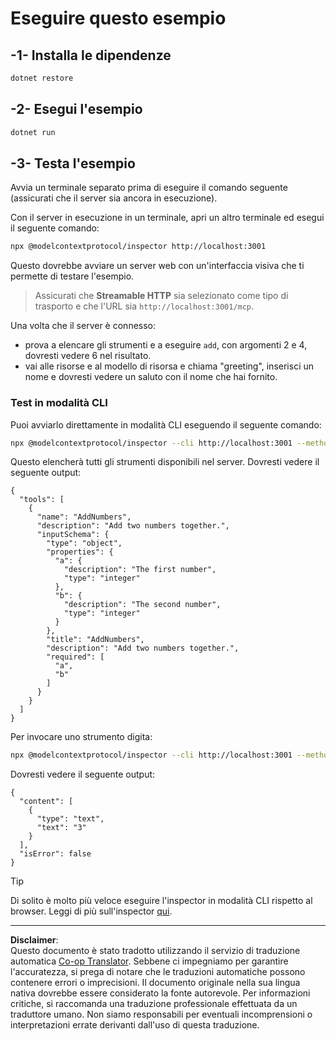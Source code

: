 <!--
CO_OP_TRANSLATOR_METADATA:
{
  "original_hash": "dde4e32e4b55ef4962c411b39d2340a7",
  "translation_date": "2025-09-03T16:06:21+00:00",
  "source_file": "03-GettingStarted/06-http-streaming/solution/dotnet/README.md",
  "language_code": "it"
}
-->
# Eseguire questo esempio

## -1- Installa le dipendenze

```bash
dotnet restore
```

## -2- Esegui l'esempio

```bash
dotnet run
```

## -3- Testa l'esempio

Avvia un terminale separato prima di eseguire il comando seguente (assicurati che il server sia ancora in esecuzione).

Con il server in esecuzione in un terminale, apri un altro terminale ed esegui il seguente comando:

```bash
npx @modelcontextprotocol/inspector http://localhost:3001
```

Questo dovrebbe avviare un server web con un'interfaccia visiva che ti permette di testare l'esempio.

> Assicurati che **Streamable HTTP** sia selezionato come tipo di trasporto e che l'URL sia `http://localhost:3001/mcp`.

Una volta che il server è connesso:

- prova a elencare gli strumenti e a eseguire `add`, con argomenti 2 e 4, dovresti vedere 6 nel risultato.
- vai alle risorse e al modello di risorsa e chiama "greeting", inserisci un nome e dovresti vedere un saluto con il nome che hai fornito.

### Test in modalità CLI

Puoi avviarlo direttamente in modalità CLI eseguendo il seguente comando:

```bash 
npx @modelcontextprotocol/inspector --cli http://localhost:3001 --method tools/list
```

Questo elencherà tutti gli strumenti disponibili nel server. Dovresti vedere il seguente output:

```text
{
  "tools": [
    {
      "name": "AddNumbers",
      "description": "Add two numbers together.",
      "inputSchema": {
        "type": "object",
        "properties": {
          "a": {
            "description": "The first number",
            "type": "integer"
          },
          "b": {
            "description": "The second number",
            "type": "integer"
          }
        },
        "title": "AddNumbers",
        "description": "Add two numbers together.",
        "required": [
          "a",
          "b"
        ]
      }
    }
  ]
}
```

Per invocare uno strumento digita:

```bash
npx @modelcontextprotocol/inspector --cli http://localhost:3001 --method tools/call --tool-name AddNumbers --tool-arg a=1 --tool-arg b=2
```

Dovresti vedere il seguente output:

```text
{
  "content": [
    {
      "type": "text",
      "text": "3"
    }
  ],
  "isError": false
}
```

> [!TIP]
> Di solito è molto più veloce eseguire l'inspector in modalità CLI rispetto al browser.
> Leggi di più sull'inspector [qui](https://github.com/modelcontextprotocol/inspector).

---

**Disclaimer**:  
Questo documento è stato tradotto utilizzando il servizio di traduzione automatica [Co-op Translator](https://github.com/Azure/co-op-translator). Sebbene ci impegniamo per garantire l'accuratezza, si prega di notare che le traduzioni automatiche possono contenere errori o imprecisioni. Il documento originale nella sua lingua nativa dovrebbe essere considerato la fonte autorevole. Per informazioni critiche, si raccomanda una traduzione professionale effettuata da un traduttore umano. Non siamo responsabili per eventuali incomprensioni o interpretazioni errate derivanti dall'uso di questa traduzione.